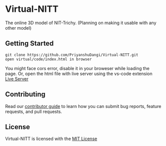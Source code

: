 # Virtual-NITT
The online 3D model of NIT-Trichy. (Planning on making it usable with any other model)

## Getting Started
```
git clone https://github.com/PriyanshuDangi/Virtual-NITT.git
open virtual/code/index.html in browser
```
You might face cors error, disable it in your broweser while loading the page. Or, open the html file with live server using the vs-code extension [Live Server](https://marketplace.visualstudio.com/items?itemName=ritwickdey.LiveServer)


## Contributing

Read our [contributor guide](./docs/CONTRIBUTING.md) to learn how you can submit bug reports, feature requests, and pull requests.

## License
Virtual-NITT is licensed with the [MIT License](./LICENSE)
